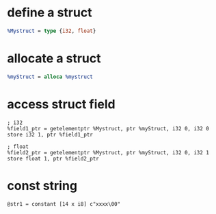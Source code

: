 # define a struct

```llvm
%Mystruct = type {i32, float}
```

# allocate a struct 

```llvm
%myStruct = alloca %mystruct
```

# access struct field 

```
; i32
%field1_ptr = getelementptr %Mystruct, ptr %myStruct, i32 0, i32 0 
store i32 1, ptr %field1_ptr

; float 
%field2_ptr = getelementptr %Mystruct, ptr %myStruct, i32 0, i32 1 
store float 1, ptr %field2_ptr
```

# const string 
```
@str1 = constant [14 x i8] c"xxxx\00"
```
